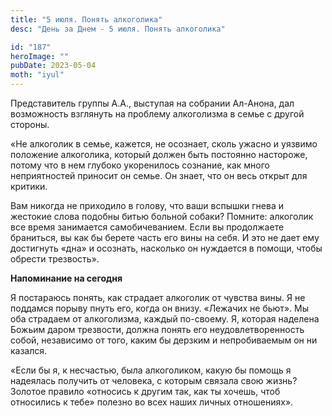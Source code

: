 ```yaml
---
title: "5 июля. Понять алкоголика"
desc: "День за Днем - 5 июля. Понять алкоголика"

id: "187"
heroImage: ""
pubDate: 2023-05-04
moth: "iyul"
---
```


Представитель группы А.А., выступая на собрании Ал-Анона, дал возможность
взглянуть на проблему алкоголизма в семье с другой стороны.

«Не алкоголик в семье, кажется, не осознает, сколь ужасно и уязвимо положение
алкоголика, который должен быть постоянно настороже, потому что в нем глубоко
укоренилось сознание, как много неприятностей приносит он семье. Он знает, что
он весь открыт для критики.

Вам никогда не приходило в голову, что ваши вспышки гнева и жестокие слова
подобны битью больной собаки? Помните: алкоголик все время занимается
самобичеванием. Если вы продолжаете браниться, вы как бы берете часть его вины
на себя. И это не дает ему достигнуть «дна» и осознать, насколько он нуждается
в помощи, чтобы обрести трезвость».

**Напоминание на сегодня**

Я постараюсь понять, как страдает алкоголик от чувства вины. Я не поддамся
порыву пнуть его, когда он внизу. «Лежачих не бьют». Мы оба страдаем от
алкоголизма, каждый по-своему. Я, которая наделена Божьим даром трезвости,
должна понять его неудовлетворенность собой, независимо от того, каким бы
дерзким и непробиваемым он ни казался.

«Если бы я, к несчастью, была алкоголиком, какую бы помощь я надеялась
получить от человека, с которым связала свою жизнь? Золотое правило «относись
к другим так, как ты хочешь, чтоб относились к тебе» полезно во всех наших
личных отношениях».
